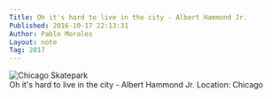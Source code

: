```yaml
---
Title: Oh it's hard to live in the city - Albert Hammond Jr.
Published: 2016-10-17 22:13:31
Author: Pablo Morales
Layout: note
Tag: 2017
---
```

<div class="measure db center f5 f4-ns lh-copy">
   <img class="db w-100 mt4 mt5-ns" src="/static/media/images/notes/2016-10-17-chicago.png" alt="Chicago Skatepark">
   <div markdown="1">
   Oh it's hard to live in the city - Albert Hammond Jr.  
   Location: Chicago
</div>
</div>



